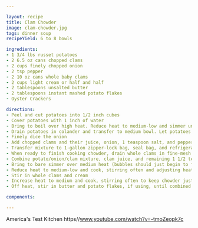 ```yaml
---

layout: recipe
title: Clam Chowder
image: clam-chowder.jpg
tags: dinner soup
recipeYield: 6 to 8 bowls

ingredients:
- 1 3/4 lbs russet potatoes
- 2 6.5 oz cans chopped clams
- 2 cups finely chopped onion
- 2 tsp pepper
- 2 10 oz cans whole baby clams
- 2 cups light cream or half and half
- 2 tablespoons unsalted butter
- 2 tablespoons instant mashed potato flakes
- Oyster Crackers

directions:
- Peel and cut potatoes into 1/2 inch cubes
- Cover potatoes with 1 inch of water
- Bring to boil over high heat. Reduce heat to medium-low and simmer until potatoes are al dente, about 3 minutes
- Drain potatoes in colander and transfer to medium bowl. Let potatoes cool completely, about 30 minutes
- Finely dice the onion
- Add chopped clams and their juice, onion, 1 teaspoon salt, and pepper to potatoes and stir to combine
- Transfer mixture to 1-gallon zipper-lock bag, seal bag, and refrigerate for at least 1 hour up to 24 hours
- When ready to finish cooking chowder, drain whole clams in fine-mesh strainer set over bowl; reserve juice (need 1 cup; add water to make up difference)
- Combine potato/onion/clam mixture, clam juice, and remaining 1 1/2 teaspoons salt in large saucepan
- Bring to bare simmer over medium heat (bubbles should just begin to form along edge of saucepan), about 10 minutes
- Reduce heat to medium-low and cook, stirring often and adjusting heat to keep chowder just below simmer, until potatoes are mostly tender, about 5 minutes.
- Stir in whole clams and cream
- Increase heat to medium and cook, stirring often to keep chowder just below simmer, until potatoes are fully tender and chowder is hot throughout, about 5 minutes
- Off heat, stir in butter and potato flakes, if using, until combined

components:

---
```

America's Test Kitchen https//www.youtube.com/watch?v=-tmoZeopk7c
